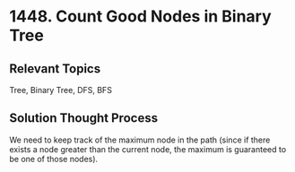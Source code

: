# 1448. Count Good Nodes in Binary Tree
## Relevant Topics
Tree, Binary Tree, DFS, BFS

## Solution Thought Process
We need to keep track of the maximum node in the path (since if there exists a node greater than the current node, the maximum is guaranteed to be one of those nodes).